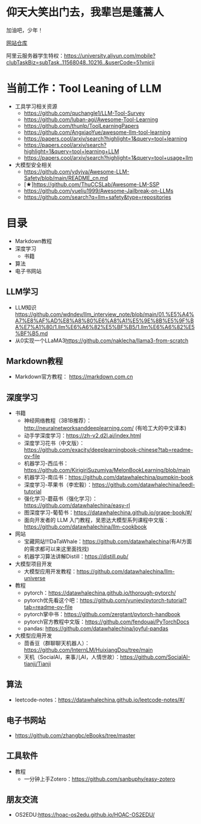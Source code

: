 # 仰天大笑出门去，我辈岂是蓬蒿人

加油吧，少年！

[网站仓库](https://github.com/wonderNefelibata/wonderNefelibata.github.io)

阿里云服务器学生特权：<https://university.aliyun.com/mobile?clubTaskBiz=subTask..11568048..10216..&userCode=51vnicji>

# 当前工作：Tool Leaning of LLM
- 工具学习相关资源
  - <https://github.com/quchangle1/LLM-Tool-Survey>
  - <https://github.com/luban-agi/Awesome-Tool-Learning>
  - <https://github.com/thunlp/ToolLearningPapers>
  - <https://github.com/AngxiaoYue/awesome-llm-tool-learning>
  - <https://papers.cool/arxiv/search?highlight=1&query=tool+learning>
  - <https://papers.cool/arxiv/search?highlight=1&query=tool+learning+LLM>
  - <https://papers.cool/arxiv/search?highlight=1&query=tool+usage+llm>
- 大模型安全相关
  - <https://github.com/ydyjya/Awesome-LLM-Safety/blob/main/README_cn.md>
  - [★]<https://github.com/ThuCCSLab/Awesome-LM-SSP>
  - <https://github.com/yueliu1999/Awesome-Jailbreak-on-LLMs>
  - <https://github.com/search?q=llm+safety&type=repositories>
# 目录
- Markdown教程
- 深度学习
   - 书籍
- 算法
- 电子书网站

## LLM学习
- LLM知识<https://github.com/wdndev/llm_interview_note/blob/main/01.%E5%A4%A7%E8%AF%AD%E8%A8%80%E6%A8%A1%E5%9E%8B%E5%9F%BA%E7%A1%80/1.llm%E6%A6%82%E5%BF%B5/1.llm%E6%A6%82%E5%BF%B5.md>
- 从0实现一个LLaMA3<https://github.com/naklecha/llama3-from-scratch>

## Markdown教程

- Markdown官方教程： <https://markdown.com.cn>

## 深度学习  
- 书籍
   - 神经网络教程（3B1B推荐）：<http://neuralnetworksanddeeplearning.com/>     (有哈工大的中文译本)
   - 动手学深度学习：<https://zh-v2.d2l.ai/index.html>
   - 深度学习花书（中文版）：<https://github.com/exacity/deeplearningbook-chinese?tab=readme-ov-file>
   - 机器学习-西瓜书：<https://github.com/KirigiriSuzumiya/MelonBookLearning/blob/main>
   - 机器学习-南瓜书：<https://github.com/datawhalechina/pumpkin-book>
   - 深度学习-苹果书（李宏毅）：<https://github.com/datawhalechina/leedl-tutorial>
   - 强化学习-蘑菇书（强化学习）：<https://github.com/datawhalechina/easy-rl>
   - 图深度学习-葡萄书：<https://datawhalechina.github.io/grape-book/#/>
   - 面向开发者的 LLM 入门教程，吴恩达大模型系列课程中文版：<https://github.com/datawhalechina/llm-cookbook>
- 网站
   - 宝藏网站!!!DaTaWhale：<https://github.com/datawhalechina>(有AI方面的需求都可以来这里面找找)
   - 机器学习算法讲解Distill：<https://distill.pub/>
- 大模型项目开发
   - 大模型应用开发教程：<https://github.com/datawhalechina/llm-universe>
- 教程
   - pytorch：<https://datawhalechina.github.io/thorough-pytorch/>
   - pytorch优先看这个吧：<https://github.com/yunjey/pytorch-tutorial?tab=readme-ov-file>
   - pytorch掌中书：<https://github.com/zergtant/pytorch-handbook>
   - pytorch官方教程中文版：<https://github.com/fendouai/PyTorchDocs>
   - pandas: <https://github.com/datawhalechina/joyful-pandas>
- 大模型应用开发
   - 茴香豆（群聊聊天机器人）：<https://github.com/InternLM/HuixiangDou/tree/main>
   - 天机（SocialAI，来事儿AI，人情世故）：<https://github.com/SocialAI-tianji/Tianji>
 
## 算法
- leetcode-notes：<https://datawhalechina.github.io/leetcode-notes/#/>
 
## 电子书网站

- <https://github.com/zhangbc/eBooks/tree/master>

## 工具软件

- 教程
   - 一分钟上手Zotero：<https://github.com/sanbuphy/easy-zotero>
## 朋友交流
- OS2EDU:<https://hoac-os2edu.github.io/HOAC-OS2EDU/>


